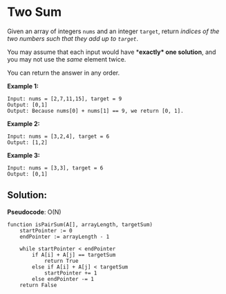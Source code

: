 # Two Sum

Given an array of integers `nums` and an integer `target`, return *indices of the two numbers such that they add up to `target`*.

You may assume that each input would have ***exactly\* one solution**, and you may not use the *same* element twice.

You can return the answer in any order.

**Example 1:**

```
Input: nums = [2,7,11,15], target = 9
Output: [0,1]
Output: Because nums[0] + nums[1] == 9, we return [0, 1].
```

**Example 2:**

```
Input: nums = [3,2,4], target = 6
Output: [1,2]
```

**Example 3:**

```
Input: nums = [3,3], target = 6
Output: [0,1]
```

## Solution:

**Pseudocode**: O(N)

```pseudocode
function isPairSum(A[], arrayLength, targetSum)
	startPointer := 0
	endPointer := arrayLength - 1
	
	while startPointer < endPointer
		if A[i] + A[j] == targetSum
			return True
		else if A[i] + A[j] < targetSum
			startPointer += 1
		else endPointer -= 1
	return False
```

